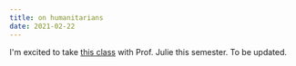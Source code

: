 ```yaml
---
title: on humanitarians
date: 2021-02-22
---
```


I'm excited to take <a href="https://www.graduateinstitute.ch/academic-departments/faculty/julie-billaud">this class</a> with Prof. Julie this semester. To be updated.